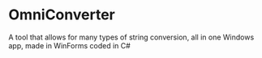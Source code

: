# OmniConverter
A tool that allows for many types of string conversion, all in one Windows app, made in WinForms coded in C#
